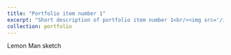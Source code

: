 ```yaml
---
title: "Portfolio item number 1"
excerpt: "Short description of portfolio item number 1<br/><img src='/images/ikea1.jpg'>"
collection: portfolio
---
```


Lemon Man sketch
